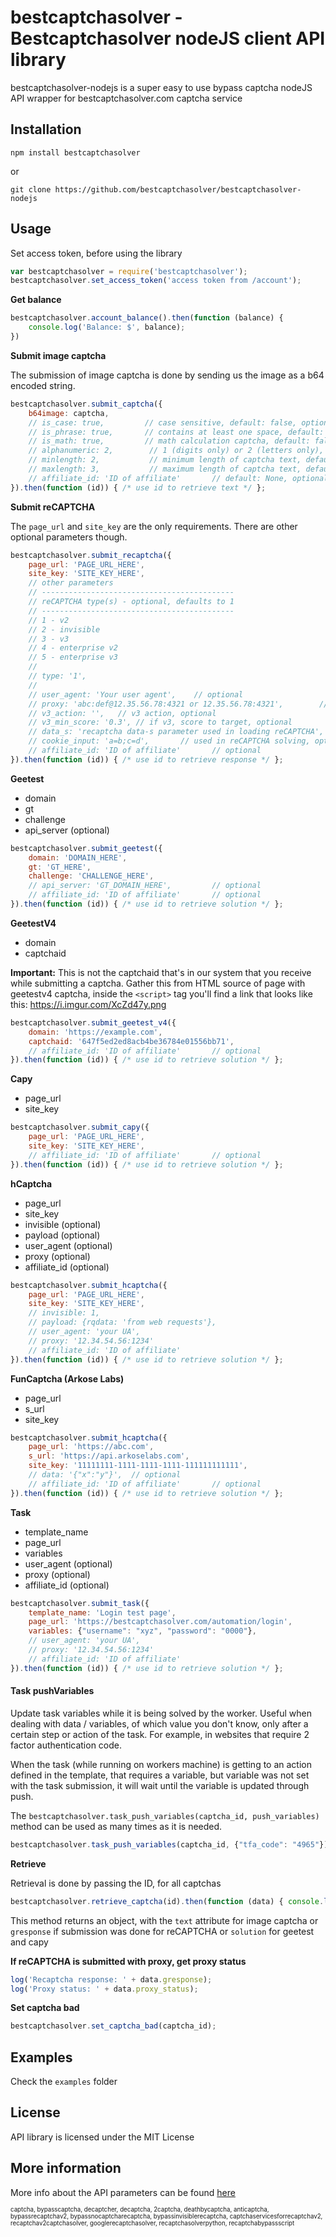 bestcaptchasolver - Bestcaptchasolver nodeJS client API library
===============================================================

bestcaptchasolver-nodejs is a super easy to use bypass captcha nodeJS API wrapper for bestcaptchasolver.com captcha service

## Installation

    npm install bestcaptchasolver

or

    git clone https://github.com/bestcaptchasolver/bestcaptchasolver-nodejs

## Usage

Set access token, before using the library

``` javascript
var bestcaptchasolver = require('bestcaptchasolver');
bestcaptchasolver.set_access_token('access token from /account');
```


**Get balance**

``` javascript
bestcaptchasolver.account_balance().then(function (balance) {
    console.log('Balance: $', balance);
})
```

**Submit image captcha**

The submission of image captcha is done by sending us the image as a b64 encoded string.

``` javascript
bestcaptchasolver.submit_captcha({
    b64image: captcha,
    // is_case: true,         // case sensitive, default: false, optional
    // is_phrase: true,       // contains at least one space, default: false, optional
    // is_math: true,         // math calculation captcha, default: false, optional
    // alphanumeric: 2,        // 1 (digits only) or 2 (letters only), default: all characters
    // minlength: 2,           // minimum length of captcha text, default: any
    // maxlength: 3,           // maximum length of captcha text, default: any
    // affiliate_id: 'ID of affiliate'       // default: None, optional
}).then(function (id)) { /* use id to retrieve text */ };
```

**Submit reCAPTCHA**

The `page_url` and `site_key` are the only requirements. There are other optional parameters though.

``` javascript
bestcaptchasolver.submit_recaptcha({
    page_url: 'PAGE_URL_HERE',
    site_key: 'SITE_KEY_HERE',
    // other parameters
    // -------------------------------------------
    // reCAPTCHA type(s) - optional, defaults to 1
    // -------------------------------------------
    // 1 - v2
    // 2 - invisible
    // 3 - v3
    // 4 - enterprise v2
    // 5 - enterprise v3
    //
    // type: '1',
    //
    // user_agent: 'Your user agent',    // optional
    // proxy: 'abc:def@12.35.56.78:4321 or 12.35.56.78:4321',        // optional
    // v3_action: '',   // v3 action, optional
    // v3_min_score: '0.3', // if v3, score to target, optional
    // data_s: 'recaptcha data-s parameter used in loading reCAPTCHA',
    // cookie_input: 'a=b;c=d',       // used in reCAPTCHA solving, optional
    // affiliate_id: 'ID of affiliate'       // optional
}).then(function (id)) { /* use id to retrieve response */ };
```

**Geetest**
- domain
- gt
- challenge
- api_server (optional)

```javascript
bestcaptchasolver.submit_geetest({
    domain: 'DOMAIN_HERE',
    gt: 'GT_HERE',
    challenge: 'CHALLENGE_HERE',
    // api_server: 'GT_DOMAIN_HERE',         // optional
    // affiliate_id: 'ID of affiliate'       // optional
}).then(function (id)) { /* use id to retrieve solution */ };
```


**GeetestV4**
- domain
- captchaid

**Important:** This is not the captchaid that's in our system that you receive while submitting a captcha. Gather this from HTML source of page with geetestv4 captcha, inside the `<script>` tag you'll find a link that looks like this: https://i.imgur.com/XcZd47y.png

```javascript
bestcaptchasolver.submit_geetest_v4({
    domain: 'https://example.com',
    captchaid: '647f5ed2ed8acb4be36784e01556bb71',
    // affiliate_id: 'ID of affiliate'       // optional
}).then(function (id)) { /* use id to retrieve solution */ };
```

**Capy**
- page_url
- site_key

```javascript
bestcaptchasolver.submit_capy({
    page_url: 'PAGE_URL_HERE',
    site_key: 'SITE_KEY_HERE',
    // affiliate_id: 'ID of affiliate'       // optional
}).then(function (id)) { /* use id to retrieve solution */ };
```

**hCaptcha**
- page_url
- site_key
- invisible (optional)
- payload (optional)
- user_agent (optional)
- proxy (optional)
- affiliate_id (optional)

```javascript
bestcaptchasolver.submit_hcaptcha({
    page_url: 'PAGE_URL_HERE',
    site_key: 'SITE_KEY_HERE',
    // invisible: 1,
    // payload: {rqdata: 'from web requests'},
    // user_agent: 'your UA',
    // proxy: '12.34.54.56:1234'
    // affiliate_id: 'ID of affiliate'
}).then(function (id)) { /* use id to retrieve solution */ };
```

**FunCaptcha (Arkose Labs)**
- page_url
- s_url
- site_key

```javascript
bestcaptchasolver.submit_hcaptcha({
    page_url: 'https://abc.com',
    s_url: 'https://api.arkoselabs.com',
    site_key: '11111111-1111-1111-1111-111111111111',
    // data: '{"x":"y"}',  // optional
    // affiliate_id: 'ID of affiliate'       // optional
}).then(function (id)) { /* use id to retrieve solution */ };
```

**Task**
- template_name
- page_url
- variables
- user_agent (optional)
- proxy (optional)
- affiliate_id (optional)

```javascript
bestcaptchasolver.submit_task({
    template_name: 'Login test page',
    page_url: 'https://bestcaptchasolver.com/automation/login',
    variables: {"username": "xyz", "password": "0000"},
    // user_agent: 'your UA',
    // proxy: '12.34.54.56:1234'
    // affiliate_id: 'ID of affiliate'
}).then(function (id)) { /* use id to retrieve solution */ };
```

#### Task pushVariables
Update task variables while it is being solved by the worker. Useful when dealing with data / variables, of which
value you don't know, only after a certain step or action of the task. For example, in websites that require 2 factor
authentication code.

When the task (while running on workers machine) is getting to an action defined in the template, that requires a variable, but variable was not
set with the task submission, it will wait until the variable is updated through push.

The `bestcaptchasolver.task_push_variables(captcha_id, push_variables)` method can be used as many times as it is needed.

```javascript
bestcaptchasolver.task_push_variables(captcha_id, {"tfa_code": "4965"})
```

**Retrieve**

Retrieval is done by passing the ID, for all captchas

``` javascript
bestcaptchasolver.retrieve_captcha(id).then(function (data) { console.log(JSON.stringify(data)); });
```

This method returns an object, with the `text` attribute for image captcha or `gresponse` if submission was done for reCAPTCHA
or `solution` for geetest and capy

**If reCAPTCHA is submitted with proxy, get proxy status**

```javascript
log('Recaptcha response: ' + data.gresponse);
log('Proxy status: ' + data.proxy_status);
```
**Set captcha bad**

```javascript
bestcaptchasolver.set_captcha_bad(captcha_id);
```

## Examples
Check the `examples` folder

## License
API library is licensed under the MIT License

## More information
More info about the API parameters can be found [here](https://bestcaptchasolver.com/captchabypass-api)


<sup><sub>captcha, bypasscaptcha, decaptcher, decaptcha, 2captcha, deathbycaptcha, anticaptcha,
bypassrecaptchav2, bypassnocaptcharecaptcha, bypassinvisiblerecaptcha, captchaservicesforrecaptchav2,
recaptchav2captchasolver, googlerecaptchasolver, recaptchasolverpython, recaptchabypassscript</sup></sub>

